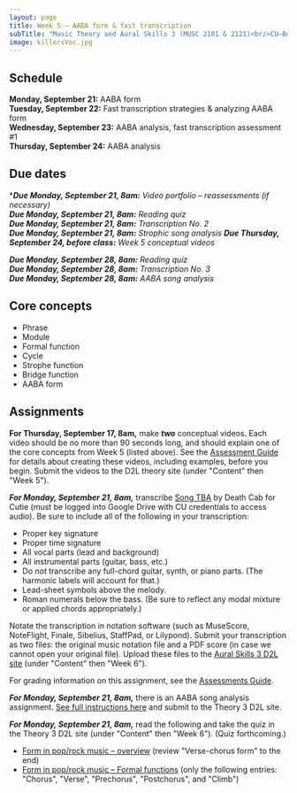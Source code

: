 ```yaml
---
layout: page
title: Week 5 – AABA form & fast transcription
subTitle: "Music Theory and Aural Skills 3 (MUSC 2101 & 2121)<br/>CU–Boulder, Fall 2015<br/>Kris Shaffer, Ph.D. – coordinator"
image: killersVoc.jpg
---
```


## Schedule

**Monday, September 21:** AABA form  
**Tuesday, September 22:** Fast transcription strategies & analyzing AABA form  
**Wednesday, September 23:** AABA analysis, fast transcription assessment #1  
**Thursday, September 24:** AABA analysis

## Due dates

****Due Monday, September 21, 8am:*** *Video portfolio – reassessments (if necessary)*  
***Due Monday, September 21, 8am:*** *Reading quiz*  
***Due Monday, September 21, 8am:*** *Transcription No. 2*  
***Due Monday, September 21, 8am:*** *Strophic song analysis*
***Due Thursday, September 24, before class:*** *Week 5 conceptual videos*  

***Due Monday, September 28, 8am:*** *Reading quiz*  
***Due Monday, September 28, 8am:*** *Transcription No. 3*  
***Due Monday, September 28, 8am:*** *AABA song analysis*


## Core concepts

- Phrase  
- Module  
- Formal function    
- Cycle  
- Strophe function  
- Bridge function  
- AABA form  

## Assignments

**For Thursday, September 17, 8am,** make ***two*** conceptual videos. Each video should be no more than 90 seconds long, and should explain one of the core concepts from Week 5 (listed above). See the [Assessment Guide](/assessments/) for details about creating these videos, including examples, before you begin. Submit the videos to the D2L theory site (under "Content" then "Week 5").



***For Monday, September 21, 8am,*** transcribe [Song TBA]() by Death Cab for Cutie (must be logged into Google Drive with CU credentials to access audio). Be sure to include all of the following in your transcription:

- Proper key signature  
- Proper time signature  
- All vocal parts (lead and background)  
- All instrumental parts (guitar, bass, etc.)  
- Do *not* transcribe any full-chord guitar, synth, or piano parts. (The harmonic labels will account for that.)  
- Lead-sheet symbols above the melody.  
- Roman numerals below the bass. (Be sure to reflect any modal mixture or applied chords appropriately.)

Notate the transcription in notation software (such as MuseScore, NoteFlight, Finale, Sibelius, StaffPad, or Lilypond). Submit your transcription as two files: the original music notation file and a PDF score (in case we cannot open your original file). Upload these files to the [Aural Skills 3 D2L site](https://learn.colorado.edu/d2l/home/120555) (under "Content" then "Week 6").

For grading information on this assignment, see the [Assessments Guide](/assessments/).

***For Monday, September 21, 8am,*** there is an AABA song analysis assignment. [See full instructions here](/analysisAABA/) and submit to the Theory 3 D2L site.

***For Monday, September 21, 8am,*** read the following and take the quiz in the Theory 3 D2L site (under "Content" then "Week 6"). (Quiz forthcoming.)

- [Form in pop/rock music – overview](http://openmusictheory.com/popRockForm) (review "Verse-chorus form" to the end)  
- [Form in pop/rock music – Formal functions](http://openmusictheory.com/popRockForm-functions) (only the following entries: "Chorus", "Verse", "Prechorus", "Postchorus", and "Climb")  
